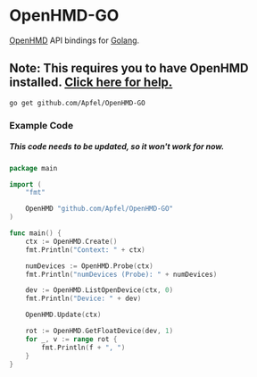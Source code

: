 # OpenHMD-GO
[OpenHMD](http://www.openhmd.net/) API bindings for [Golang](https://golang.org/).

## Note: This requires you to have OpenHMD installed. [Click here for help.](http://www.openhmd.net/index.php/download/)

```
go get github.com/Apfel/OpenHMD-GO
```

### Example Code
##### This code needs to be updated, so it won't work for now.
```go
package main

import (
	"fmt"

	OpenHMD "github.com/Apfel/OpenHMD-GO"
)

func main() {
	ctx := OpenHMD.Create()
	fmt.Println("Context: " + ctx)

	numDevices := OpenHMD.Probe(ctx)
	fmt.Println("numDevices (Probe): " + numDevices)

	dev := OpenHMD.ListOpenDevice(ctx, 0)
	fmt.Println("Device: " + dev)

	OpenHMD.Update(ctx)

	rot := OpenHMD.GetFloatDevice(dev, 1)
	for _, v := range rot {
		fmt.Println(f + ", ")
	}
}
```
